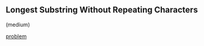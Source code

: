 ## Longest Substring Without Repeating Characters
(medium)

<a href="https://leetcode.com/problems/longest-substring-without-repeating-characters/description/">problem</a>
